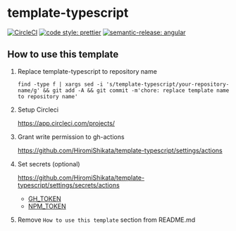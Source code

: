 # template-typescript

[![CircleCI](https://dl.circleci.com/status-badge/img/gh/HiromiShikata/template-typescript/tree/main.svg?style=svg)](https://dl.circleci.com/status-badge/redirect/gh/HiromiShikata/template-typescript/tree/main)
[![code style: prettier](https://img.shields.io/badge/code_style-prettier-ff69b4.svg?style=flat-square)](https://github.com/prettier/prettier)
[![semantic-release: angular](https://img.shields.io/badge/semantic--release-angular-e10079?logo=semantic-release)](https://github.com/semantic-release/semantic-release)

## How to use this template

1. Replace template-typescript to repository name

   ```
   find -type f | xargs sed -i 's/template-typescript/your-repository-name/g' && git add -A && git commit -m'chore: replace template name to repository name'
   ```

1. Setup Circleci

   https://app.circleci.com/projects/

1. Grant write permission to gh-actions

   https://github.com/HiromiShikata/template-typescript/settings/actions

1. Set secrets (optional)

   https://github.com/HiromiShikata/template-typescript/settings/secrets/actions

   - [GH_TOKEN](https://github.com/settings/tokens)
   - [NPM_TOKEN](https://www.npmjs.com/settings/hiromi/tokens)

1. Remove `How to use this template` section from README.md
